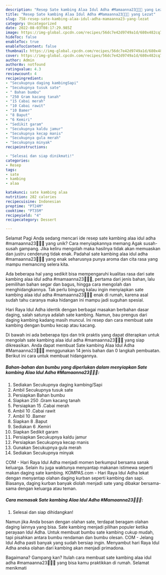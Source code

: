 ```yaml
---
description: "Resep Sate kambing Alaa Idul Adha #Mamaanna23🍡🍡🍡 yang Lezat"
title: "Resep Sate kambing Alaa Idul Adha #Mamaanna23🍡🍡🍡 yang Lezat"
slug: 758-resep-sate-kambing-alaa-idul-adha-mamaanna23-yang-lezat
category: Uncategorized
date: 2022-08-03T08:17:29.985Z
image: https://img-global.cpcdn.com/recipes/56dc7e42d9749a1d/680x482cq70/sate-kambing-alaa-idul-adha-mamaanna23-foto-resep-utama.jpg
hideToc: false
enableToc: true
enableTocContent: false
thumbnail: https://img-global.cpcdn.com/recipes/56dc7e42d9749a1d/680x482cq70/sate-kambing-alaa-idul-adha-mamaanna23-foto-resep-utama.jpg
cover: https://img-global.cpcdn.com/recipes/56dc7e42d9749a1d/680x482cq70/sate-kambing-alaa-idul-adha-mamaanna23-foto-resep-utama.jpg
author: Admin
authorAv: notfound
ratingvalue: 4.3
reviewcount: 4
recipeingredient:
- "Secukupnya daging kambingSapi"
- "Secukupnya tusuk sate"
- " Bahan bumbu"
- "250 Gram kacang tanah"
- "15 Cabai merah"
- "10 Cabai rawit"
- "10 Bamer"
- "8 Baput"
- "6 Kemiri"
- "Sedikit garam"
- "Secukupnya kaldu jamur"
- "Secukupnya kecap manis"
- "Secukupnya gula merah"
- "Secukupnya minyak"
recipeinstructions:

- "Selesai dan siap dinikmati!"
categories:
- Resep
tags:
- sate
- kambing
- alaa

katakunci: sate kambing alaa 
nutrition: 282 calories
recipecuisine: Indonesian
preptime: "PT24M"
cooktime: "PT35M"
recipeyield: "4"
recipecategory: Dessert

---
```



Selamat Pagi Anda sedang mencari ide resep sate kambing alaa idul adha #mamaanna23🍡🍡🍡 yang unik? Cara menyiapkannya memang Agak susah-susah gampang. Jika keliru mengolah maka hasilnya tidak akan memuaskan dan justru cenderung tidak enak. Padahal sate kambing alaa idul adha #mamaanna23🍡🍡🍡 yang enak seharusnya punya aroma dan cita rasa yang mampu memancing selera kita.


Ada beberapa hal yang sedikit bisa mempengaruhi kualitas rasa dari sate kambing alaa idul adha #mamaanna23🍡🍡🍡, pertama dari jenis bahan, lalu pemilihan bahan segar dan bagus, hingga cara mengolah dan menghidangkannya. Tak perlu bingung kalau ingin menyiapkan sate kambing alaa idul adha #mamaanna23🍡🍡🍡 enak di rumah, karena asal sudah tahu caranya maka hidangan ini mampu jadi suguhan spesial.

Hari Raya Idul Adha identik dengan berbagai masakan berbahan dasar daging, salah satunya adalah sate kambing. Namun, bau prengus dari daging kambing kadang masih muncul. Ini resep dan cara membuat sate kambing dengan bumbu kecap atau kacang.


Di bawah ini ada beberapa tips dan trik praktis yang dapat diterapkan untuk mengolah sate kambing alaa idul adha #mamaanna23🍡🍡🍡 yang siap dikreasikan. Anda dapat membuat Sate kambing Alaa Idul Adha #Mamaanna23🍡🍡🍡 menggunakan 14 jenis bahan dan 0 langkah pembuatan. Berikut ini cara untuk membuat hidangannya.

<!--inarticleads1-->

##### Bahan-bahan dan bumbu yang diperlukan dalam menyiapkan Sate kambing Alaa Idul Adha #Mamaanna23🍡🍡🍡:

1. Sediakan Secukupnya daging kambing/Sapi
1. Ambil Secukupnya tusuk sate
1. Persiapkan  Bahan bumbu
1. Siapkan 250 .Gram kacang tanah
1. Persiapkan 15 .Cabai merah
1. Ambil 10 .Cabai rawit
1. Ambil 10 .Bamer
1. Siapkan 8 .Baput
1. Sediakan 6 .Kemiri
1. Siapkan Sedikit garam
1. Persiapkan Secukupnya kaldu jamur
1. Persiapkan Secukupnya kecap manis
1. Gunakan Secukupnya gula merah
1. Sediakan Secukupnya minyak


COM - Hari Raya Idul Adha menjadi momen berkumpul bersama sanak keluarga. Selain itu juga waktunya menyantap makanan istimewa seperti makan daging sate kambing. KOMPAS.com - Hari Raya Idul Adha lekat dengan menyantap olahan daging kurban seperti kambing dan sapi. Biasanya, daging kurban banyak diolah menjadi sate yang dibakar bersama-sama dengan keluarga atau teman. 

<!--inarticleads2-->

##### Cara memasak Sate kambing Alaa Idul Adha #Mamaanna23🍡🍡🍡:


1. Selesai dan siap dihidangkan!

Namun jika Anda bosan dengan olahan sate, terdapat beragam olahan daging lainnya yang bisa. Sate kambing menjadi pilihan populer ketika perayaan Idul Adha. Untuk membuat bumbu sate kambing cukup mudah, tapi pisahkan antara bumbu rendaman dan bumbu olesan. COM - Jelang Idul Adha pasti banyak yang sudah bersiap ingin. Menyambut hari Raya Idul Adha aneka olahan dari kambing akan menjadi primadona. 

Bagaimana? Gampang kan? Itulah cara membuat sate kambing alaa idul adha #mamaanna23🍡🍡🍡 yang bisa kamu praktikkan di rumah. Selamat menikmati
